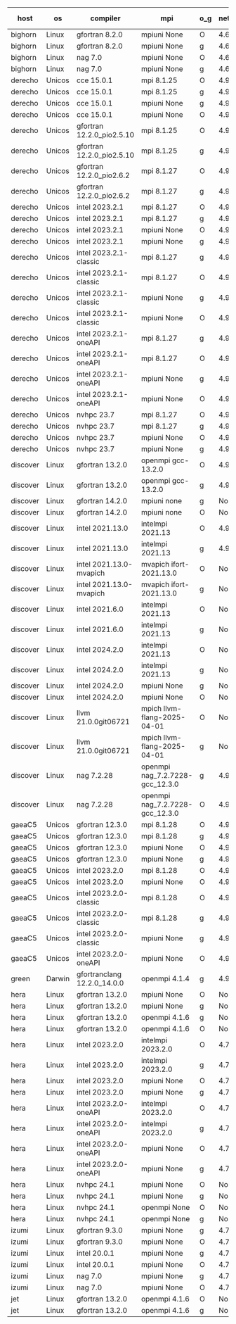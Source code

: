

| host     | os       | compiler                              | mpi                      | o_g        | netcdf        | build       | u_pass          | u_fail          | s_pass            | s_fail            | e_pass             | e_fail             | nuopc_pass       | nuopc_fail       | artifacts link          |
|----------|----------|---------------------------------------|--------------------------|------------|---------------|-------------|-----------------|-----------------|-------------------|-------------------|--------------------|--------------------|------------------|------------------|-------------------------|
| bighorn | Linux | gfortran 8.2.0 | mpiuni None  | O | 4.6.1  | PASS | 12557 | 0 | 9 | 0 | 42 | 0 | None | None | <a href="https://github.com/esmf-org/esmf-test-artifacts/tree/e1b95ff51d8d3327946cbae0466c14a685ebe698/develop/gfortran/8.2.0/O/mpiuni/None" target="_blank">e1b95ff</a> | 
| bighorn | Linux | gfortran 8.2.0 | mpiuni None  | g | 4.6.1  | PASS | 12557 | 0 | 9 | 0 | 42 | 0 | None | None | <a href="https://github.com/esmf-org/esmf-test-artifacts/tree/54b2d91f33929b981355b34b675a0e76e42867ee/develop/gfortran/8.2.0/g/mpiuni/None" target="_blank">54b2d91</a> | 
| bighorn | Linux | nag 7.0 | mpiuni None  | O | 4.6.1  | PASS | 12557 | 0 | None | None | None | None | None | None | <a href="https://github.com/esmf-org/esmf-test-artifacts/tree/3f652d4a6bcb754cc5efedefc5c12c4620171ebe/develop/nag/7.0/O/mpiuni/None" target="_blank">3f652d4</a> | 
| bighorn | Linux | nag 7.0 | mpiuni None  | g | 4.6.1  | PASS | 12557 | 0 | 9 | 0 | 42 | 0 | None | None | <a href="https://github.com/esmf-org/esmf-test-artifacts/tree/5984504a288236064520da9ad750ae5be678cd9d/develop/nag/7.0/g/mpiuni/None" target="_blank">5984504</a> | 
| derecho | Unicos | cce 15.0.1 | mpi 8.1.25  | O | 4.9.2  | PASS | None | None | None | None | None | None | None | None | <a href="https://github.com/esmf-org/esmf-test-artifacts/tree/3759d0ac71cfb5b0b472f4fcebf9064854253ed4/develop/cce/15.0.1/O/mpi/8.1.25" target="_blank">3759d0a</a> | 
| derecho | Unicos | cce 15.0.1 | mpi 8.1.25  | g | 4.9.2  | PASS | None | None | None | None | None | None | None | None | <a href="https://github.com/esmf-org/esmf-test-artifacts/tree/1d5e139d571617f38345d925260396af0af44a23/develop/cce/15.0.1/g/mpi/8.1.25" target="_blank">1d5e139</a> | 
| derecho | Unicos | cce 15.0.1 | mpiuni None  | g | 4.9.2  | PASS | 12481 | 76 | 9 | 0 | 42 | 0 | None | None | <a href="https://github.com/esmf-org/esmf-test-artifacts/tree/7665455c1dd0c5b9167e2bf1a3f8a78d3337a474/develop/cce/15.0.1/g/mpiuni/None" target="_blank">7665455</a> | 
| derecho | Unicos | cce 15.0.1 | mpiuni None  | O | 4.9.2  | PASS | None | None | None | None | None | None | None | None | <a href="https://github.com/esmf-org/esmf-test-artifacts/tree/6de34f2a85deebaa0b26227f79dec7f9f2198696/develop/cce/15.0.1/O/mpiuni/None" target="_blank">6de34f2</a> | 
| derecho | Unicos | gfortran 12.2.0_pio2.5.10 | mpi 8.1.25  | O | 4.9.2  | PASS | 14226 | 0 | 51 | 0 | 80 | 0 | 57 | 0 | <a href="https://github.com/esmf-org/esmf-test-artifacts/tree/b5116cc7eed5c2dc151a53044e726120d00f2536/develop/gfortran/12.2.0_pio2.5.10/O/mpi/8.1.25" target="_blank">b5116cc</a> | 
| derecho | Unicos | gfortran 12.2.0_pio2.5.10 | mpi 8.1.25  | g | 4.9.2  | PASS | 14226 | 0 | 51 | 0 | 80 | 0 | 57 | 0 | <a href="https://github.com/esmf-org/esmf-test-artifacts/tree/50a90870697fcf1295e8b1642dedd8614261744a/develop/gfortran/12.2.0_pio2.5.10/g/mpi/8.1.25" target="_blank">50a9087</a> | 
| derecho | Unicos | gfortran 12.2.0_pio2.6.2 | mpi 8.1.27  | O | 4.9.2  | PASS | 14226 | 0 | 51 | 0 | 80 | 0 | 57 | 0 | <a href="https://github.com/esmf-org/esmf-test-artifacts/tree/8ab266d65ad9f45aad5ee0f17da6b0c28e72e289/develop/gfortran/12.2.0_pio2.6.2/O/mpi/8.1.27" target="_blank">8ab266d</a> | 
| derecho | Unicos | gfortran 12.2.0_pio2.6.2 | mpi 8.1.27  | g | 4.9.2  | PASS | 14226 | 0 | 51 | 0 | 80 | 0 | 57 | 0 | <a href="https://github.com/esmf-org/esmf-test-artifacts/tree/2b01be9907152ad3fa9360ee9f9af160fea02342/develop/gfortran/12.2.0_pio2.6.2/g/mpi/8.1.27" target="_blank">2b01be9</a> | 
| derecho | Unicos | intel 2023.2.1 | mpi 8.1.27  | O | 4.9.2  | PASS | 14226 | 0 | 51 | 0 | 80 | 0 | 58 | 0 | <a href="https://github.com/esmf-org/esmf-test-artifacts/tree/be4d402d4f49a4e2c238cbfe228c3e6306d1e51b/develop/intel/2023.2.1/O/mpi/8.1.27" target="_blank">be4d402</a> | 
| derecho | Unicos | intel 2023.2.1 | mpi 8.1.27  | g | 4.9.2  | PASS | 14226 | 0 | 51 | 0 | 80 | 0 | 58 | 0 | <a href="https://github.com/esmf-org/esmf-test-artifacts/tree/51203fb5190d684f457737fb167a6cd83b883537/develop/intel/2023.2.1/g/mpi/8.1.27" target="_blank">51203fb</a> | 
| derecho | Unicos | intel 2023.2.1 | mpiuni None  | O | 4.9.2  | PASS | 12557 | 0 | 9 | 0 | 42 | 0 | None | None | <a href="https://github.com/esmf-org/esmf-test-artifacts/tree/18ad6fe3a6f247e13c697f940bd863707bd9ee9d/develop/intel/2023.2.1/O/mpiuni/None" target="_blank">18ad6fe</a> | 
| derecho | Unicos | intel 2023.2.1 | mpiuni None  | g | 4.9.2  | PASS | 12557 | 0 | 9 | 0 | 42 | 0 | None | None | <a href="https://github.com/esmf-org/esmf-test-artifacts/tree/74a45d79adc2bdf44b8bb20efb5438a0f7d1999e/develop/intel/2023.2.1/g/mpiuni/None" target="_blank">74a45d7</a> | 
| derecho | Unicos | intel 2023.2.1-classic | mpi 8.1.27  | g | 4.9.2  | PASS | 14226 | 0 | 51 | 0 | 80 | 0 | 57 | 0 | <a href="https://github.com/esmf-org/esmf-test-artifacts/tree/b52ccee11d627a54a7d29738f9b60e80087fefe6/develop/intel/2023.2.1-classic/g/mpi/8.1.27" target="_blank">b52ccee</a> | 
| derecho | Unicos | intel 2023.2.1-classic | mpi 8.1.27  | O | 4.9.2  | PASS | 14226 | 0 | 51 | 0 | 80 | 0 | 57 | 0 | <a href="https://github.com/esmf-org/esmf-test-artifacts/tree/907129b4ab6d6b467fbb0f8c2bc424b263d31fcb/develop/intel/2023.2.1-classic/O/mpi/8.1.27" target="_blank">907129b</a> | 
| derecho | Unicos | intel 2023.2.1-classic | mpiuni None  | g | 4.9.2  | PASS | 12557 | 0 | 9 | 0 | 42 | 0 | None | None | <a href="https://github.com/esmf-org/esmf-test-artifacts/tree/3299acddbec597111df3da8e4e687d74d4261339/develop/intel/2023.2.1-classic/g/mpiuni/None" target="_blank">3299acd</a> | 
| derecho | Unicos | intel 2023.2.1-classic | mpiuni None  | O | 4.9.2  | PASS | 12557 | 0 | 9 | 0 | 42 | 0 | None | None | <a href="https://github.com/esmf-org/esmf-test-artifacts/tree/41f165fee5aa3c841154807963ca4448438a7509/develop/intel/2023.2.1-classic/O/mpiuni/None" target="_blank">41f165f</a> | 
| derecho | Unicos | intel 2023.2.1-oneAPI | mpi 8.1.27  | g | 4.9.2  | PASS | 14226 | 0 | 51 | 0 | 80 | 0 | 57 | 0 | <a href="https://github.com/esmf-org/esmf-test-artifacts/tree/f9a4d409b54bb8c9dbd307fd78717d8b2911b7bf/develop/intel/2023.2.1-oneAPI/g/mpi/8.1.27" target="_blank">f9a4d40</a> | 
| derecho | Unicos | intel 2023.2.1-oneAPI | mpi 8.1.27  | O | 4.9.2  | PASS | 14226 | 0 | 50 | 1 | 80 | 0 | 57 | 0 | <a href="https://github.com/esmf-org/esmf-test-artifacts/tree/db2e6e15d852b3f6c476dade81c1447f6b3184ea/develop/intel/2023.2.1-oneAPI/O/mpi/8.1.27" target="_blank">db2e6e1</a> | 
| derecho | Unicos | intel 2023.2.1-oneAPI | mpiuni None  | g | 4.9.2  | PASS | 12557 | 0 | 9 | 0 | 42 | 0 | None | None | <a href="https://github.com/esmf-org/esmf-test-artifacts/tree/db955aad98d3bcd5e244e06e2528e38637e077d4/develop/intel/2023.2.1-oneAPI/g/mpiuni/None" target="_blank">db955aa</a> | 
| derecho | Unicos | intel 2023.2.1-oneAPI | mpiuni None  | O | 4.9.2  | PASS | 12557 | 0 | 9 | 0 | 42 | 0 | None | None | <a href="https://github.com/esmf-org/esmf-test-artifacts/tree/4d44f4af96736d24a8502491bbb3639ebcceb6a2/develop/intel/2023.2.1-oneAPI/O/mpiuni/None" target="_blank">4d44f4a</a> | 
| derecho | Unicos | nvhpc 23.7 | mpi 8.1.27  | O | 4.9.2  | PASS | None | None | None | None | None | None | None | None | <a href="https://github.com/esmf-org/esmf-test-artifacts/tree/ed3786cde690746b89e6c5ebaa29d76c6bd104c7/develop/nvhpc/23.7/O/mpi/8.1.27" target="_blank">ed3786c</a> | 
| derecho | Unicos | nvhpc 23.7 | mpi 8.1.27  | g | 4.9.2  | PASS | None | None | None | None | None | None | None | None | <a href="https://github.com/esmf-org/esmf-test-artifacts/tree/9a12a62c3e113e3e02038e2364340c88c236b912/develop/nvhpc/23.7/g/mpi/8.1.27" target="_blank">9a12a62</a> | 
| derecho | Unicos | nvhpc 23.7 | mpiuni None  | O | 4.9.2  | PASS | 12557 | 0 | 9 | 0 | 42 | 0 | None | None | <a href="https://github.com/esmf-org/esmf-test-artifacts/tree/370c0c7885cb69b279176b1a7cb487415541c079/develop/nvhpc/23.7/O/mpiuni/None" target="_blank">370c0c7</a> | 
| derecho | Unicos | nvhpc 23.7 | mpiuni None  | g | 4.9.2  | PASS | None | None | None | None | None | None | None | None | <a href="https://github.com/esmf-org/esmf-test-artifacts/tree/e8dc22c4bbe41a003b651b6db4825ec871e8201b/develop/nvhpc/23.7/g/mpiuni/None" target="_blank">e8dc22c</a> | 
| discover | Linux | gfortran 13.2.0 | openmpi gcc-13.2.0  | O | 4.9.2  | PASS | 14226 | 0 | 51 | 0 | 80 | 0 | 57 | 0 | <a href="https://github.com/esmf-org/esmf-test-artifacts/tree/a92091a4eb4203730029d9f8e2325e9e7f66a47d/develop/gfortran/13.2.0/O/openmpi/gcc-13.2.0" target="_blank">a92091a</a> | 
| discover | Linux | gfortran 13.2.0 | openmpi gcc-13.2.0  | g | 4.9.2  | PASS | 14226 | 0 | 51 | 0 | 80 | 0 | 57 | 0 | <a href="https://github.com/esmf-org/esmf-test-artifacts/tree/7bd8b407c8add8018e838bd973c87196d5058738/develop/gfortran/13.2.0/g/openmpi/gcc-13.2.0" target="_blank">7bd8b40</a> | 
| discover | Linux | gfortran 14.2.0 | mpiuni none  | g | None  | PASS | 12557 | 0 | 9 | 0 | 42 | 0 | None | None | <a href="https://github.com/esmf-org/esmf-test-artifacts/tree/0e45838a73180fb1bbf17a2544797bef336efea9/develop/gfortran/14.2.0/g/mpiuni/none" target="_blank">0e45838</a> | 
| discover | Linux | gfortran 14.2.0 | mpiuni none  | O | None  | PASS | 12557 | 0 | 9 | 0 | 42 | 0 | None | None | <a href="https://github.com/esmf-org/esmf-test-artifacts/tree/dd3736c03d69a90dfd73e484d5e296fbe5f9c2eb/develop/gfortran/14.2.0/O/mpiuni/none" target="_blank">dd3736c</a> | 
| discover | Linux | intel 2021.13.0 | intelmpi 2021.13  | O | 4.9.2  | PASS | 14226 | 0 | 51 | 0 | 80 | 0 | 57 | 0 | <a href="https://github.com/esmf-org/esmf-test-artifacts/tree/fe6962a2567bf98b8ead5fb6f9c58169534ca00c/develop/intel/2021.13.0/O/intelmpi/2021.13" target="_blank">fe6962a</a> | 
| discover | Linux | intel 2021.13.0 | intelmpi 2021.13  | g | 4.9.2  | PASS | 14226 | 0 | 51 | 0 | 80 | 0 | 57 | 0 | <a href="https://github.com/esmf-org/esmf-test-artifacts/tree/f4e0d0be3950f9fd462e4070280716d6d31a30bd/develop/intel/2021.13.0/g/intelmpi/2021.13" target="_blank">f4e0d0b</a> | 
| discover | Linux | intel 2021.13.0-mvapich | mvapich ifort-2021.13.0  | O | None  | PASS | 14226 | 0 | 51 | 0 | 80 | 0 | 57 | 0 | <a href="https://github.com/esmf-org/esmf-test-artifacts/tree/2fa005c4bf129c3ec00726928e23e73faf59500f/develop/intel/2021.13.0-mvapich/O/mvapich/ifort-2021.13.0" target="_blank">2fa005c</a> | 
| discover | Linux | intel 2021.13.0-mvapich | mvapich ifort-2021.13.0  | g | None  | PASS | 14226 | 0 | 51 | 0 | 80 | 0 | 57 | 0 | <a href="https://github.com/esmf-org/esmf-test-artifacts/tree/575d09cc258783f20076d3add7092c83ee75c09e/develop/intel/2021.13.0-mvapich/g/mvapich/ifort-2021.13.0" target="_blank">575d09c</a> | 
| discover | Linux | intel 2021.6.0 | intelmpi 2021.13  | O | None  | PASS | 14226 | 0 | 51 | 0 | 80 | 0 | 57 | 0 | <a href="https://github.com/esmf-org/esmf-test-artifacts/tree/99099ef44a34f83631a310fc5abdf0d642013ddd/develop/intel/2021.6.0/O/intelmpi/2021.13" target="_blank">99099ef</a> | 
| discover | Linux | intel 2021.6.0 | intelmpi 2021.13  | g | None  | PASS | 14226 | 0 | 51 | 0 | 80 | 0 | 57 | 0 | <a href="https://github.com/esmf-org/esmf-test-artifacts/tree/92a1e62876fa22a284486379d8779801f54c20a7/develop/intel/2021.6.0/g/intelmpi/2021.13" target="_blank">92a1e62</a> | 
| discover | Linux | intel 2024.2.0 | intelmpi 2021.13  | O | None  | PASS | 14226 | 0 | 51 | 0 | 80 | 0 | 57 | 0 | <a href="https://github.com/esmf-org/esmf-test-artifacts/tree/d562fbf8a2711151d075cf9568d26504393e6902/develop/intel/2024.2.0/O/intelmpi/2021.13" target="_blank">d562fbf</a> | 
| discover | Linux | intel 2024.2.0 | intelmpi 2021.13  | g | None  | PASS | 14225 | 1 | 51 | 0 | 80 | 0 | 57 | 0 | <a href="https://github.com/esmf-org/esmf-test-artifacts/tree/404df93da544759e3794f04411983ce8481d675c/develop/intel/2024.2.0/g/intelmpi/2021.13" target="_blank">404df93</a> | 
| discover | Linux | intel 2024.2.0 | mpiuni None  | g | None  | PASS | 12556 | 1 | 9 | 0 | 42 | 0 | None | None | <a href="https://github.com/esmf-org/esmf-test-artifacts/tree/5d9779826356033b8174b14609cd8f58a8e09d48/develop/intel/2024.2.0/g/mpiuni/None" target="_blank">5d97798</a> | 
| discover | Linux | intel 2024.2.0 | mpiuni None  | O | None  | PASS | 12557 | 0 | 9 | 0 | 42 | 0 | None | None | <a href="https://github.com/esmf-org/esmf-test-artifacts/tree/c409084908a34a8d98afb669a7b3adf542b0bb63/develop/intel/2024.2.0/O/mpiuni/None" target="_blank">c409084</a> | 
| discover | Linux | llvm 21.0.0git06721 | mpich llvm-flang-2025-04-01  | O | None  | PASS | 14208 | 18 | 18 | 33 | 75 | 5 | 0 | 57 | <a href="https://github.com/esmf-org/esmf-test-artifacts/tree/a3ff7f934d794e25b37e97a499bb7bec021936ba/develop/llvm/21.0.0git06721/O/mpich/llvm-flang-2025-04-01" target="_blank">a3ff7f9</a> | 
| discover | Linux | llvm 21.0.0git06721 | mpich llvm-flang-2025-04-01  | g | None  | PASS | 14209 | 17 | 18 | 33 | 75 | 5 | 0 | 57 | <a href="https://github.com/esmf-org/esmf-test-artifacts/tree/305d8d396993c96ed413c5c6d572fcd1b7a5bcce/develop/llvm/21.0.0git06721/g/mpich/llvm-flang-2025-04-01" target="_blank">305d8d3</a> | 
| discover | Linux | nag 7.2.28 | openmpi nag_7.2.7228-gcc_12.3.0  | g | 4.9.2  | PASS | 14226 | 0 | 51 | 0 | 80 | 0 | 56 | 1 | <a href="https://github.com/esmf-org/esmf-test-artifacts/tree/71abbd146bf187616e2526357b431894405e20c8/develop/nag/7.2.28/g/openmpi/nag_7.2.7228-gcc_12.3.0" target="_blank">71abbd1</a> | 
| discover | Linux | nag 7.2.28 | openmpi nag_7.2.7228-gcc_12.3.0  | O | 4.9.2  | PASS | 14226 | 0 | 51 | 0 | 80 | 0 | 56 | 1 | <a href="https://github.com/esmf-org/esmf-test-artifacts/tree/35683d626d609355bcef9245704dad5a3378a07b/develop/nag/7.2.28/O/openmpi/nag_7.2.7228-gcc_12.3.0" target="_blank">35683d6</a> | 
| gaeaC5 | Unicos | gfortran 12.3.0 | mpi 8.1.28  | O | 4.9.0  | PASS | None | None | None | None | None | None | None | None | <a href="https://github.com/esmf-org/esmf-test-artifacts/tree/b7638cccd762185404dd3d9875ddae4d74da1f50/develop/gfortran/12.3.0/O/mpi/8.1.28" target="_blank">b7638cc</a> | 
| gaeaC5 | Unicos | gfortran 12.3.0 | mpi 8.1.28  | g | 4.9.0  | PASS | 14226 | 0 | 51 | 0 | 80 | 0 | 57 | 0 | <a href="https://github.com/esmf-org/esmf-test-artifacts/tree/8dc8c5e8cb607322e05f97ae56d6624339ce60b5/develop/gfortran/12.3.0/g/mpi/8.1.28" target="_blank">8dc8c5e</a> | 
| gaeaC5 | Unicos | gfortran 12.3.0 | mpiuni None  | O | 4.9.0  | PASS | 12557 | 0 | 9 | 0 | 42 | 0 | None | None | <a href="https://github.com/esmf-org/esmf-test-artifacts/tree/504fe35b9b04caa788e7a963556e91900a4427d7/develop/gfortran/12.3.0/O/mpiuni/None" target="_blank">504fe35</a> | 
| gaeaC5 | Unicos | gfortran 12.3.0 | mpiuni None  | g | 4.9.0  | PASS | 12557 | 0 | 9 | 0 | 42 | 0 | None | None | <a href="https://github.com/esmf-org/esmf-test-artifacts/tree/81c2347523c73d61975a4b69b15d0cad13ef045c/develop/gfortran/12.3.0/g/mpiuni/None" target="_blank">81c2347</a> | 
| gaeaC5 | Unicos | intel 2023.2.0 | mpi 8.1.28  | O | 4.9.0  | PASS | None | None | None | None | None | None | None | None | <a href="https://github.com/esmf-org/esmf-test-artifacts/tree/776d108341dad2712e7769cad07972c3098536cf/develop/intel/2023.2.0/O/mpi/8.1.28" target="_blank">776d108</a> | 
| gaeaC5 | Unicos | intel 2023.2.0 | mpiuni None  | O | 4.9.0  | PASS | 12557 | 0 | 9 | 0 | 42 | 0 | None | None | <a href="https://github.com/esmf-org/esmf-test-artifacts/tree/0c99a54d4ed5882f463fb956a4f3d496b0b4a791/develop/intel/2023.2.0/O/mpiuni/None" target="_blank">0c99a54</a> | 
| gaeaC5 | Unicos | intel 2023.2.0-classic | mpi 8.1.28  | O | 4.9.0  | PASS | None | None | None | None | None | None | None | None | <a href="https://github.com/esmf-org/esmf-test-artifacts/tree/77daaf2ce401d31e17ad19e52b59f3c923790e6a/develop/intel/2023.2.0-classic/O/mpi/8.1.28" target="_blank">77daaf2</a> | 
| gaeaC5 | Unicos | intel 2023.2.0-classic | mpi 8.1.28  | g | 4.9.0  | PASS | None | None | None | None | None | None | None | None | <a href="https://github.com/esmf-org/esmf-test-artifacts/tree/add45669c7460972413feca41ddb1e90ff4c6db7/develop/intel/2023.2.0-classic/g/mpi/8.1.28" target="_blank">add4566</a> | 
| gaeaC5 | Unicos | intel 2023.2.0-classic | mpiuni None  | g | 4.9.0  | PASS | None | None | None | None | None | None | None | None | <a href="https://github.com/esmf-org/esmf-test-artifacts/tree/bf921e79c5c8e0711173263b514637b8af4dbde1/develop/intel/2023.2.0-classic/g/mpiuni/None" target="_blank">bf921e7</a> | 
| gaeaC5 | Unicos | intel 2023.2.0-oneAPI | mpiuni None  | O | 4.9.0  | PASS | 12557 | 0 | 9 | 0 | 42 | 0 | None | None | <a href="https://github.com/esmf-org/esmf-test-artifacts/tree/e218ac5261aed013fb6ee10513cde39afa25e3fa/develop/intel/2023.2.0-oneAPI/O/mpiuni/None" target="_blank">e218ac5</a> | 
| green | Darwin | gfortranclang 12.2.0_14.0.0 | openmpi 4.1.4  | g | 4.9.3  | PASS | None | None | None | None | None | None | None | None | <a href="https://github.com/esmf-org/esmf-test-artifacts/tree/f4da355e0f6df32f5d9f3b2b741b897304f507be/develop/gfortranclang/12.2.0_14.0.0/g/openmpi/4.1.4" target="_blank">f4da355</a> | 
| hera | Linux | gfortran 13.2.0 | mpiuni None  | O | None  | PASS | 12557 | 0 | 9 | 0 | 42 | 0 | None | None | <a href="https://github.com/esmf-org/esmf-test-artifacts/tree/1180fddfd8ea3729d15e6e0572834f889e2754b1/develop/gfortran/13.2.0/O/mpiuni/None" target="_blank">1180fdd</a> | 
| hera | Linux | gfortran 13.2.0 | mpiuni None  | g | None  | PASS | 12557 | 0 | 9 | 0 | 42 | 0 | None | None | <a href="https://github.com/esmf-org/esmf-test-artifacts/tree/0eaef3a7f2d54a76dff05692e8e2988b7a1a94a6/develop/gfortran/13.2.0/g/mpiuni/None" target="_blank">0eaef3a</a> | 
| hera | Linux | gfortran 13.2.0 | openmpi 4.1.6  | g | None  | PASS | 14226 | 0 | 51 | 0 | 80 | 0 | 57 | 0 | <a href="https://github.com/esmf-org/esmf-test-artifacts/tree/a56425a9ae744f55500c995e316778a80227e5a6/develop/gfortran/13.2.0/g/openmpi/4.1.6" target="_blank">a56425a</a> | 
| hera | Linux | gfortran 13.2.0 | openmpi 4.1.6  | O | None  | PASS | 14226 | 0 | 51 | 0 | 80 | 0 | 57 | 0 | <a href="https://github.com/esmf-org/esmf-test-artifacts/tree/a69fbae864156d90414b4f0aa428cbbc6c9b5171/develop/gfortran/13.2.0/O/openmpi/4.1.6" target="_blank">a69fbae</a> | 
| hera | Linux | intel 2023.2.0 | intelmpi 2023.2.0  | O | 4.7.0  | PASS | 14226 | 0 | 51 | 0 | 80 | 0 | 57 | 0 | <a href="https://github.com/esmf-org/esmf-test-artifacts/tree/e65d5728f9981a26f966fe91682da5fa29c51d15/develop/intel/2023.2.0/O/intelmpi/2023.2.0" target="_blank">e65d572</a> | 
| hera | Linux | intel 2023.2.0 | intelmpi 2023.2.0  | g | 4.7.0  | PASS | None | None | None | None | None | None | None | None | <a href="https://github.com/esmf-org/esmf-test-artifacts/tree/75540dc3e58c3ada60d3f0702f215fc28df83db9/develop/intel/2023.2.0/g/intelmpi/2023.2.0" target="_blank">75540dc</a> | 
| hera | Linux | intel 2023.2.0 | mpiuni None  | O | 4.7.0  | PASS | 12557 | 0 | 9 | 0 | 42 | 0 | None | None | <a href="https://github.com/esmf-org/esmf-test-artifacts/tree/bf31b8d140d50f2880351d64a5600eba1bf5d2e3/develop/intel/2023.2.0/O/mpiuni/None" target="_blank">bf31b8d</a> | 
| hera | Linux | intel 2023.2.0 | mpiuni None  | g | 4.7.0  | PASS | 12557 | 0 | 9 | 0 | 42 | 0 | None | None | <a href="https://github.com/esmf-org/esmf-test-artifacts/tree/2c4b1cdb6bfb31510a24327aebc032fb02c1f5f3/develop/intel/2023.2.0/g/mpiuni/None" target="_blank">2c4b1cd</a> | 
| hera | Linux | intel 2023.2.0-oneAPI | intelmpi 2023.2.0  | O | 4.7.0  | PASS | None | None | None | None | None | None | None | None | <a href="https://github.com/esmf-org/esmf-test-artifacts/tree/92d9bbbb7676a7bd2a3d95153bf54789a558c107/develop/intel/2023.2.0-oneAPI/O/intelmpi/2023.2.0" target="_blank">92d9bbb</a> | 
| hera | Linux | intel 2023.2.0-oneAPI | intelmpi 2023.2.0  | g | 4.7.0  | PASS | 14226 | 0 | 51 | 0 | 80 | 0 | 57 | 0 | <a href="https://github.com/esmf-org/esmf-test-artifacts/tree/f10dbd98318949a789cc7e61a2b12a2fcca26d6a/develop/intel/2023.2.0-oneAPI/g/intelmpi/2023.2.0" target="_blank">f10dbd9</a> | 
| hera | Linux | intel 2023.2.0-oneAPI | mpiuni None  | O | 4.7.0  | PASS | 12557 | 0 | 9 | 0 | 42 | 0 | None | None | <a href="https://github.com/esmf-org/esmf-test-artifacts/tree/3061e6db1d7a54e2ee1dd857220c1b9d6d7e2880/develop/intel/2023.2.0-oneAPI/O/mpiuni/None" target="_blank">3061e6d</a> | 
| hera | Linux | intel 2023.2.0-oneAPI | mpiuni None  | g | 4.7.0  | PASS | None | None | None | None | None | None | None | None | <a href="https://github.com/esmf-org/esmf-test-artifacts/tree/99ce7100c7194453c559cca8468db10c5b51234e/develop/intel/2023.2.0-oneAPI/g/mpiuni/None" target="_blank">99ce710</a> | 
| hera | Linux | nvhpc 24.1 | mpiuni None  | O | None  | PASS | 12557 | 0 | 9 | 0 | 42 | 0 | None | None | <a href="https://github.com/esmf-org/esmf-test-artifacts/tree/c303efe1646dd8b256d9f933cdc5057c340d2f54/develop/nvhpc/24.1/O/mpiuni/None" target="_blank">c303efe</a> | 
| hera | Linux | nvhpc 24.1 | mpiuni None  | g | None  | PASS | 12557 | 0 | 9 | 0 | 42 | 0 | None | None | <a href="https://github.com/esmf-org/esmf-test-artifacts/tree/4c5fb775a8375caa656943defa2868a448428054/develop/nvhpc/24.1/g/mpiuni/None" target="_blank">4c5fb77</a> | 
| hera | Linux | nvhpc 24.1 | openmpi None  | O | None  | PASS | 14226 | 0 | 51 | 0 | 80 | 0 | 57 | 0 | <a href="https://github.com/esmf-org/esmf-test-artifacts/tree/11eabc6ad01cdfac393a7751ca40c7e97700ebab/develop/nvhpc/24.1/O/openmpi/None" target="_blank">11eabc6</a> | 
| hera | Linux | nvhpc 24.1 | openmpi None  | g | None  | PASS | 14226 | 0 | 51 | 0 | 80 | 0 | 57 | 0 | <a href="https://github.com/esmf-org/esmf-test-artifacts/tree/f7f353d169ed314e529970a281d7e9aa3aa20da9/develop/nvhpc/24.1/g/openmpi/None" target="_blank">f7f353d</a> | 
| izumi | Linux | gfortran 9.3.0 | mpiuni None  | g | 4.7.4  | PASS | 12557 | 0 | 9 | 0 | 42 | 0 | None | None | <a href="https://github.com/esmf-org/esmf-test-artifacts/tree/161406224cfa7298f40f8d09ebecf71a18fd49a6/develop/gfortran/9.3.0/g/mpiuni/None" target="_blank">1614062</a> | 
| izumi | Linux | gfortran 9.3.0 | mpiuni None  | O | 4.7.4  | PASS | 12557 | 0 | 9 | 0 | 42 | 0 | None | None | <a href="https://github.com/esmf-org/esmf-test-artifacts/tree/8e99f73ee671e8ed691ce753a81e46ca32930e2d/develop/gfortran/9.3.0/O/mpiuni/None" target="_blank">8e99f73</a> | 
| izumi | Linux | intel 20.0.1 | mpiuni None  | g | 4.7.4  | PASS | 12557 | 0 | 9 | 0 | 42 | 0 | None | None | <a href="https://github.com/esmf-org/esmf-test-artifacts/tree/230568c6beb310cbcf6e084ed064983b2630085f/develop/intel/20.0.1/g/mpiuni/None" target="_blank">230568c</a> | 
| izumi | Linux | intel 20.0.1 | mpiuni None  | O | 4.7.4  | PASS | 12557 | 0 | 9 | 0 | 42 | 0 | None | None | <a href="https://github.com/esmf-org/esmf-test-artifacts/tree/053de304dc03d08beaddc50b4cc2f0f978acd1f6/develop/intel/20.0.1/O/mpiuni/None" target="_blank">053de30</a> | 
| izumi | Linux | nag 7.0 | mpiuni None  | g | 4.7.4  | PASS | 12557 | 0 | 9 | 0 | 42 | 0 | None | None | <a href="https://github.com/esmf-org/esmf-test-artifacts/tree/bfa1ba27091832cc958a9c0a9bcc59bbf573e1cf/develop/nag/7.0/g/mpiuni/None" target="_blank">bfa1ba2</a> | 
| izumi | Linux | nag 7.0 | mpiuni None  | O | 4.7.4  | PASS | 12557 | 0 | 9 | 0 | 42 | 0 | None | None | <a href="https://github.com/esmf-org/esmf-test-artifacts/tree/e74d7bc24791405b1184888410bf5557079f898c/develop/nag/7.0/O/mpiuni/None" target="_blank">e74d7bc</a> | 
| jet | Linux | gfortran 13.2.0 | openmpi 4.1.6  | O | None  | PASS | 14226 | 0 | 51 | 0 | 80 | 0 | 57 | 0 | <a href="https://github.com/esmf-org/esmf-test-artifacts/tree/0a3d5dc08ef399297945ccdba4c23bc2c80dfd4a/develop/gfortran/13.2.0/O/openmpi/4.1.6" target="_blank">0a3d5dc</a> | 
| jet | Linux | gfortran 13.2.0 | openmpi 4.1.6  | g | None  | PASS | 14226 | 0 | 51 | 0 | 80 | 0 | 57 | 0 | <a href="https://github.com/esmf-org/esmf-test-artifacts/tree/ae232b8241a5718bd69c656786f83ab824948cb3/develop/gfortran/13.2.0/g/openmpi/4.1.6" target="_blank">ae232b8</a> | 
